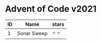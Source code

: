 # Advent of Code v2021

| ID | Name      |   stars     |
-----|-----------|---------------|
| 1 | Sonar Sweep | :star: :star: |
